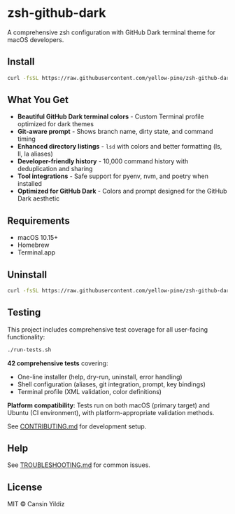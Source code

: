 # zsh-github-dark

A comprehensive zsh configuration with GitHub Dark terminal theme for macOS developers.

## Install

```bash
curl -fsSL https://raw.githubusercontent.com/yellow-pine/zsh-github-dark/main/install.sh | bash
```

## What You Get

- **Beautiful GitHub Dark terminal colors** - Custom Terminal profile optimized for dark themes
- **Git-aware prompt** - Shows branch name, dirty state, and command timing
- **Enhanced directory listings** - `lsd` with colors and better formatting (ls, ll, la aliases)
- **Developer-friendly history** - 10,000 command history with deduplication and sharing
- **Tool integrations** - Safe support for pyenv, nvm, and poetry when installed
- **Optimized for GitHub Dark** - Colors and prompt designed for the GitHub Dark aesthetic

## Requirements

- macOS 10.15+
- Homebrew
- Terminal.app

## Uninstall

```bash
curl -fsSL https://raw.githubusercontent.com/yellow-pine/zsh-github-dark/main/install.sh | bash -s -- --uninstall
```

## Testing

This project includes comprehensive test coverage for all user-facing functionality:

```bash
./run-tests.sh
```

**42 comprehensive tests** covering:
- One-line installer (help, dry-run, uninstall, error handling)
- Shell configuration (aliases, git integration, prompt, key bindings)
- Terminal profile (XML validation, color definitions)

**Platform compatibility**: Tests run on both macOS (primary target) and Ubuntu (CI environment), with platform-appropriate validation methods.

See [CONTRIBUTING.md](CONTRIBUTING.md) for development setup.

## Help

See [TROUBLESHOOTING.md](TROUBLESHOOTING.md) for common issues.

## License

MIT © Cansin Yildiz